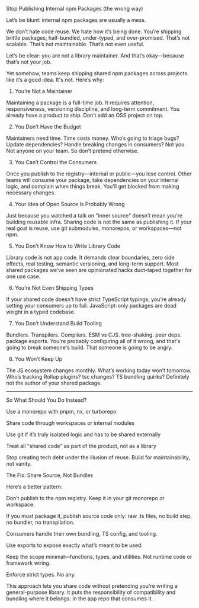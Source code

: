 Stop Publishing Internal npm Packages (the wrong way)

Let’s be blunt: internal npm packages are usually a mess.

We don’t hate code reuse. We hate how it’s being done. You’re shipping brittle packages, half-bundled, under-typed, and over-promised. That’s not scalable. That’s not maintainable. That’s not even useful.

Let’s be clear: you are not a library maintainer. And that’s okay—because that’s not your job.

Yet somehow, teams keep shipping shared npm packages across projects like it’s a good idea. It's not. Here’s why:

1. You’re Not a Maintainer

Maintaining a package is a full-time job. It requires attention, responsiveness, versioning discipline, and long-term commitment. You already have a product to ship. Don’t add an OSS project on top.

2. You Don’t Have the Budget

Maintainers need time. Time costs money. Who’s going to triage bugs? Update dependencies? Handle breaking changes in consumers? Not you. Not anyone on your team. So don’t pretend otherwise.

3. You Can’t Control the Consumers

Once you publish to the registry—internal or public—you lose control. Other teams will consume your package, take dependencies on your internal logic, and complain when things break. You'll get blocked from making necessary changes.

4. Your Idea of Open Source Is Probably Wrong

Just because you watched a talk on "inner source" doesn’t mean you're building reusable infra. Sharing code is not the same as publishing it. If your real goal is reuse, use git submodules, monorepos, or workspaces—not npm.

5. You Don’t Know How to Write Library Code

Library code is not app code. It demands clear boundaries, zero side effects, real testing, semantic versioning, and long-term support. Most shared packages we’ve seen are opinionated hacks duct-taped together for one use case.

6. You’re Not Even Shipping Types

If your shared code doesn't have strict TypeScript typings, you're already setting your consumers up to fail. JavaScript-only packages are dead weight in a typed codebase.

7. You Don’t Understand Build Tooling

Bundlers. Transpilers. Compilers. ESM vs CJS. tree-shaking. peer deps. package exports. You're probably configuring all of it wrong, and that's going to break someone's build. That someone is going to be angry.

8. You Won’t Keep Up

The JS ecosystem changes monthly. What’s working today won’t tomorrow. Who’s tracking Rollup plugins? tsc changes? TS bundling quirks? Definitely not the author of your shared package.


---

So What Should You Do Instead?

Use a monorepo with pnpm, nx, or turborepo

Share code through workspaces or internal modules

Use git if it’s truly isolated logic and has to be shared externally

Treat all "shared code" as part of the product, not as a library


Stop creating tech debt under the illusion of reuse. Build for maintainability, not vanity.


The Fix: Share Source, Not Bundles

Here’s a better pattern:

Don’t publish to the npm registry. Keep it in your git monorepo or workspace.

If you must package it, publish source code only: raw .ts files, no build step, no bundler, no transpilation.

Consumers handle their own bundling, TS config, and tooling.

Use exports to expose exactly what’s meant to be used.

Keep the scope minimal—functions, types, and utilities. Not runtime code or framework wiring.

Enforce strict types. No any.


This approach lets you share code without pretending you're writing a general-purpose library. It puts the responsibility of compatibility and bundling where it belongs: in the app repo that consumes it.